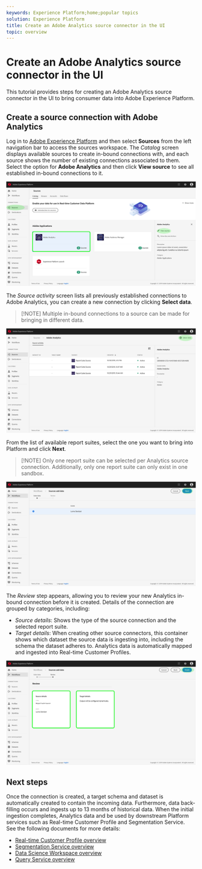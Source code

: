 ```yaml
---
keywords: Experience Platform;home;popular topics
solution: Experience Platform
title: Create an Adobe Analytics source connector in the UI
topic: overview
---
```


# Create an Adobe Analytics source connector in the UI

This tutorial provides steps for creating an Adobe Analytics source connector in the UI to bring consumer data into Adobe Experience Platform.

## Create a source connection with Adobe Analytics

Log in to <a href="https://platform.adobe.com" target="_blank">Adobe Experience Platform</a> and then select **Sources** from the left navigation bar to access the sources workspace. The *Catalog* screen displays available sources to create in-bound connections with, and each source shows the number of existing connections associated to them. Select the option for **Adobe Analytics** and then click **View source** to see all established in-bound connections to it.

![](../../../../images/tutorials/create/analytics/AA-sources_catalog.png)

The *Source activity* screen lists all previously established connections to Adobe Analytics, you can create a new connection by clicking **Select data**. 

>[!NOTE] Multiple in-bound connections to a source can be made for bringing in different data. 

![](../../../..//images/tutorials/create/analytics/AA-source_activity.png)

From the list of available report suites, select the one you want to bring into Platform and click **Next**.

>[!NOTE] Only one report suite can be selected per Analytics source connection. Additionally, only one report suite can only exist in one sandbox.

![](../../../../images/tutorials/create/analytics/AA-select_data.png)

The *Review* step appears, allowing you to review your new Analytics in-bound connection before it is created. Details of the connection are grouped by categories, including:

*   *Source details*: Shows the type of the source connection and the selected report suite.
*   *Target details*: When creating other source connectors, this container shows which dataset the source data is ingesting into, including the schema the dataset adheres to. Analytics data is automatically mapped and ingested into Real-time Customer Profiles.

![](../../../../images/tutorials/create/analytics/AA-review.png)

## Next steps

Once the connection is created, a target schema and dataset is automatically created to contain the incoming data. Furthermore, data back-filling occurs and ingests up to 13 months of historical data. When the initial ingestion completes, Analytics data and be used by downstream Platform services such as Real-time Customer Profile and Segmentation Service. See the following documents for more details:

*   [Real-time Customer Profile overview](../../../../../profile/home.md)
*   [Segmentation Service overview](../../../../../segmentation/home.md)
*   [Data Science Workspace overview](../../../../../data-science-workspace/home.md)
*   [Query Service overview](../../../../../query-service/home.md)

